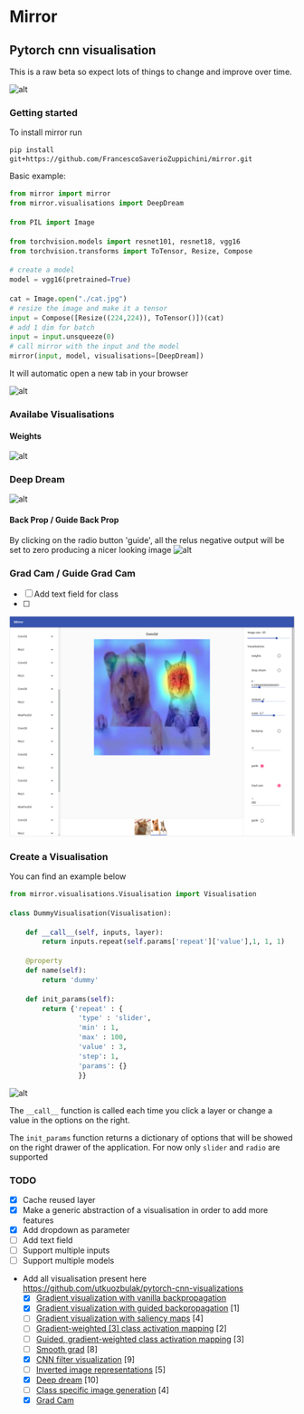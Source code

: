 # Mirror
## Pytorch cnn visualisation

This is a raw beta so expect lots of things to change and improve over time.

![alt](https://github.com/FrancescoSaverioZuppichini/mirror/blob/develop/resources/mirror.gif?raw=true)

### Getting started

To install mirror run

```
pip install git+https://github.com/FrancescoSaverioZuppichini/mirror.git
```

Basic example:

```python
from mirror import mirror
from mirror.visualisations import DeepDream

from PIL import Image

from torchvision.models import resnet101, resnet18, vgg16
from torchvision.transforms import ToTensor, Resize, Compose

# create a model
model = vgg16(pretrained=True)

cat = Image.open("./cat.jpg")
# resize the image and make it a tensor
input = Compose([Resize((224,224)), ToTensor()])(cat)
# add 1 dim for batch 
input = input.unsqueeze(0)
# call mirror with the input and the model 
mirror(input, model, visualisations=[DeepDream])
```

It will automatic open a new tab in your browser

![alt](https://github.com/FrancescoSaverioZuppichini/mirror/blob/develop/resources/mirror.jpg?raw=true)

### Availabe Visualisations
#### Weights
![alt](https://github.com/FrancescoSaverioZuppichini/mirror/blob/develop/resources/weights.png?raw=true)
### Deep Dream
![alt](https://github.com/FrancescoSaverioZuppichini/mirror/blob/develop/resources/deepdream.png?raw=true)
#### Back Prop / Guide Back Prop
By clicking on the radio button 'guide', all the relus negative output will be set to zero producing a nicer looking image
![alt](https://github.com/FrancescoSaverioZuppichini/mirror/blob/develop/resources/backprop.png?raw=true)
### Grad Cam / Guide Grad Cam
- [ ] Add text field for class
- [ ] 
![alt](https://github.com/FrancescoSaverioZuppichini/mirror/blob/develop/resources/grad_cam.png?raw=true)
### Create a Visualisation

You can find an example below

```python
from mirror.visualisations.Visualisation import Visualisation

class DummyVisualisation(Visualisation):

    def __call__(self, inputs, layer):
        return inputs.repeat(self.params['repeat']['value'],1, 1, 1)

    @property
    def name(self):
        return 'dummy'

    def init_params(self):
        return {'repeat' : {
                 'type' : 'slider',
                 'min' : 1,
                 'max' : 100,
                 'value' : 3,
                 'step': 1,
                 'params': {}
                 }}

```

![alt](https://github.com/FrancescoSaverioZuppichini/mirror/blob/develop/resources/dummy.jpg?raw=true)

The `__call__` function is called each time you click a layer or change a value in the options on the right.

The `init_params`  function returns a dictionary of options that will be showed on the right drawer of the application. For now only `slider` and `radio` are supported

### TODO
- [x] Cache reused layer 
- [x] Make a generic abstraction of a visualisation in order to add more features  
- [x] Add dropdown as parameter
- [ ] Add text field
- [ ] Support multiple inputs
- [ ] Support multiple models
- Add all visualisation present here https://github.com/utkuozbulak/pytorch-cnn-visualizations
    * [x] [Gradient visualization with vanilla backpropagation](#gradient-visualization)
    * [x] [Gradient visualization with guided backpropagation](#gradient-visualization) [1]
    * [ ] [Gradient visualization with saliency maps](#gradient-visualization) [4]
    * [ ] [Gradient-weighted [3] class activation mapping](#gradient-visualization) [2] 
    * [ ] [Guided, gradient-weighted class activation mapping](#gradient-visualization) [3]
    * [ ] [Smooth grad](#smooth-grad) [8]
    * [x] [CNN filter visualization](#convolutional-neural-network-filter-visualization) [9]
    * [ ] [Inverted image representations](#inverted-image-representations) [5]
    * [x] [Deep dream](#deep-dream) [10]
    * [ ] [Class specific image generation](#class-specific-image-generation) [4]
    * [x] [Grad Cam](https://arxiv.org/abs/1610.02391)
